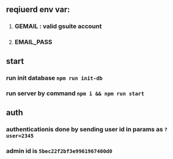 
## reqiuerd env var:
   1. ### GEMAIL : valid  gsuite account
   2. ### EMAIL_PASS 
## start 
### run init database `npm run init-db`
### run server by command `npm i && npm run start`
## auth
### authenticationis done by sending user id  in params as `?user=2345`
### admin id is `5bec22f2bf3e9961967400d0`